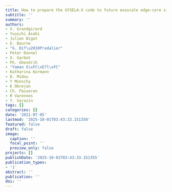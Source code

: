 ```yaml
---
title: How to prepare the GYSELA-X code to future exascale edge-core simulations
subtitle: ''
summary: ''
authors:
- V. Grandgirard
- Yuuichi Asahi
- Julien Bigot
- E. Bourne
- "G. Dif\u2010Pradalier"
- Peter Donnel
- X. Garbet
- Ph. Ghendrih
- "Yaman G\xFC\xE7l\xFC"
- Katharina Kormann
- D. Midou
- Y Munschy
- K Obrejan
- Ch. Passeron
- R Varennes
- Y. Sarazin
tags: []
categories: []
date: '2021-07-05'
lastmod: '2025-10-01T03:43:33.151350'
featured: false
draft: false
image:
  caption: ''
  focal_point: ''
  preview_only: false
projects: []
publishDate: '2025-10-01T03:43:33.151355'
publication_types:
- '1'
abstract: ''
publication: ''
doi: ''
---
```


